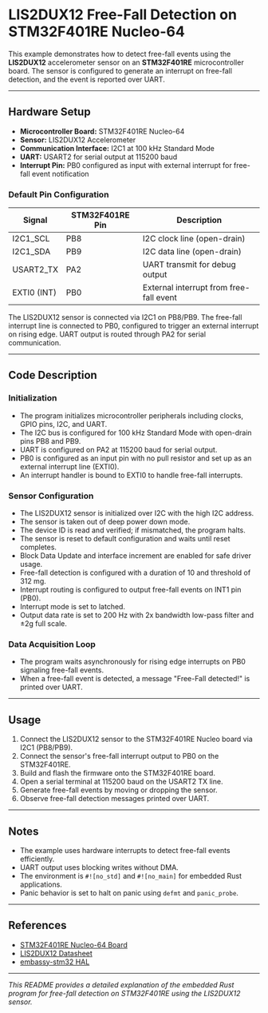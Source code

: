 # LIS2DUX12 Free-Fall Detection on STM32F401RE Nucleo-64

This example demonstrates how to detect free-fall events using the **LIS2DUX12** accelerometer sensor on an **STM32F401RE** microcontroller board. The sensor is configured to generate an interrupt on free-fall detection, and the event is reported over UART.

---

## Hardware Setup

- **Microcontroller Board:** STM32F401RE Nucleo-64
- **Sensor:** LIS2DUX12 Accelerometer
- **Communication Interface:** I2C1 at 100 kHz Standard Mode
- **UART:** USART2 for serial output at 115200 baud
- **Interrupt Pin:** PB0 configured as input with external interrupt for free-fall event notification

### Default Pin Configuration

| Signal       | STM32F401RE Pin | Description                      |
|--------------|-----------------|---------------------------------|
| I2C1_SCL     | PB8             | I2C clock line (open-drain)     |
| I2C1_SDA     | PB9             | I2C data line (open-drain)      |
| USART2_TX    | PA2             | UART transmit for debug output  |
| EXTI0 (INT)  | PB0             | External interrupt from free-fall event |

The LIS2DUX12 sensor is connected via I2C1 on PB8/PB9. The free-fall interrupt line is connected to PB0, configured to trigger an external interrupt on rising edge. UART output is routed through PA2 for serial communication.

---

## Code Description

### Initialization

- The program initializes microcontroller peripherals including clocks, GPIO pins, I2C, and UART.
- The I2C bus is configured for 100 kHz Standard Mode with open-drain pins PB8 and PB9.
- UART is configured on PA2 at 115200 baud for serial output.
- PB0 is configured as an input pin with no pull resistor and set up as an external interrupt line (EXTI0).
- An interrupt handler is bound to EXTI0 to handle free-fall interrupts.

### Sensor Configuration

- The LIS2DUX12 sensor is initialized over I2C with the high I2C address.
- The sensor is taken out of deep power down mode.
- The device ID is read and verified; if mismatched, the program halts.
- The sensor is reset to default configuration and waits until reset completes.
- Block Data Update and interface increment are enabled for safe driver usage.
- Free-fall detection is configured with a duration of 10 and threshold of 312 mg.
- Interrupt routing is configured to output free-fall events on INT1 pin (PB0).
- Interrupt mode is set to latched.
- Output data rate is set to 200 Hz with 2x bandwidth low-pass filter and ±2g full scale.

### Data Acquisition Loop

- The program waits asynchronously for rising edge interrupts on PB0 signaling free-fall events.
- When a free-fall event is detected, a message "Free-Fall detected!" is printed over UART.

---

## Usage

1. Connect the LIS2DUX12 sensor to the STM32F401RE Nucleo board via I2C1 (PB8/PB9).
2. Connect the sensor's free-fall interrupt output to PB0 on the STM32F401RE.
3. Build and flash the firmware onto the STM32F401RE board.
4. Open a serial terminal at 115200 baud on the USART2 TX line.
5. Generate free-fall events by moving or dropping the sensor.
6. Observe free-fall detection messages printed over UART.

---

## Notes

- The example uses hardware interrupts to detect free-fall events efficiently.
- UART output uses blocking writes without DMA.
- The environment is `#![no_std]` and `#![no_main]` for embedded Rust applications.
- Panic behavior is set to halt on panic using `defmt` and `panic_probe`.

---

## References

- [STM32F401RE Nucleo-64 Board](https://www.st.com/en/evaluation-tools/nucleo-f401re.html)
- [LIS2DUX12 Datasheet](https://www.st.com/resource/en/datasheet/lis2dux12.pdf)
- [embassy-stm32 HAL](https://docs.rs/embassy-stm32)

---

*This README provides a detailed explanation of the embedded Rust program for free-fall detection on STM32F401RE using the LIS2DUX12 sensor.*

